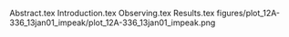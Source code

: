 Abstract.tex
Introduction.tex
Observing.tex
Results.tex
figures/plot_12A-336_13jan01_impeak/plot_12A-336_13jan01_impeak.png